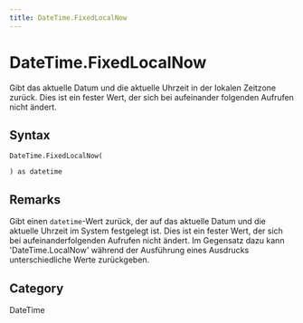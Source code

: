 ```yaml
---
title: DateTime.FixedLocalNow
---
```


# DateTime.FixedLocalNow


Gibt das aktuelle Datum und die aktuelle Uhrzeit in der lokalen Zeitzone zurück. Dies ist ein fester Wert, der sich bei aufeinander folgenden Aufrufen nicht ändert.


## Syntax

```powerquery
DateTime.FixedLocalNow(

) as datetime
```


## Remarks

Gibt einen <code>datetime</code>-Wert zurück, der auf das aktuelle Datum und die aktuelle Uhrzeit im System festgelegt ist. Dies ist ein fester Wert, der sich bei aufeinanderfolgenden Aufrufen nicht ändert. Im Gegensatz dazu kann 'DateTime.LocalNow' während der Ausführung eines Ausdrucks unterschiedliche Werte zurückgeben.



## Category
DateTime
